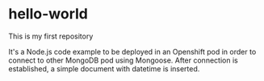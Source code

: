 # hello-world

This is my first repository

It's a Node.js code example to be deployed in an Openshift pod in order to connect to other MongoDB pod using Mongoose.
After connection is established, a simple document with datetime is inserted.
